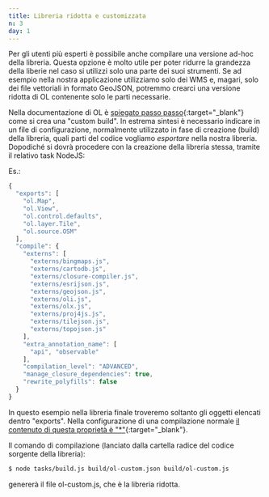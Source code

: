 ```yaml
---
title: Libreria ridotta e customizzata
n: 3
day: 1
---
```

Per gli utenti più esperti è possibile anche compilare una versione ad-hoc della libreria. Questa opzione è molto utile per poter ridurre la grandezza della liberie nel caso si utilizzi solo una parte dei suoi strumenti.
Se ad esempio nella nostra applicazione utilizziamo solo dei WMS e, magari, solo dei file vettoriali in formato GeoJSON, potremmo crearci una versione ridotta di OL contenente solo le parti necessarie.

Nella documentazione di OL è [spiegato passo passo](https://openlayers.org/en/latest/doc/tutorials/custom-builds.html){:target="_blank"} come si crea una "custom build".
In estrema sintesi è necessario indicare in un file di configurazione, normalmente utilizzato in fase di creazione (build) della libreria, quali parti del codice vogliamo _esportare_ nella nostra libreria. Dopodiché si dovrà procedere con la creazione della libreria stessa, tramite il relativo task NodeJS:

Es.:
``` javascript
{
  "exports": [
    "ol.Map",
    "ol.View",
    "ol.control.defaults",
    "ol.layer.Tile",
    "ol.source.OSM"
  ],
  "compile": {
    "externs": [
      "externs/bingmaps.js",
      "externs/cartodb.js",
      "externs/closure-compiler.js",
      "externs/esrijson.js",
      "externs/geojson.js",
      "externs/oli.js",
      "externs/olx.js",
      "externs/proj4js.js",
      "externs/tilejson.js",
      "externs/topojson.js"
    ],
    "extra_annotation_name": [
      "api", "observable"
    ],
    "compilation_level": "ADVANCED",
    "manage_closure_dependencies": true,
    "rewrite_polyfills": false
  }
}
```

In questo esempio nella libreria finale troveremo soltanto gli oggetti elencati dentro "exports". Nella configurazione di una compilazione normale [il contenuto di questa proprietà è "*"](https://github.com/openlayers/openlayers/blob/master/config/ol.json#L2){:target="_blank"}.

Il comando di compilazione (lanciato dalla cartella radice del codice sorgente della libreria):

``` bash
$ node tasks/build.js build/ol-custom.json build/ol-custom.js
```

genererà il file ol-custom.js, che è la libreria ridotta.